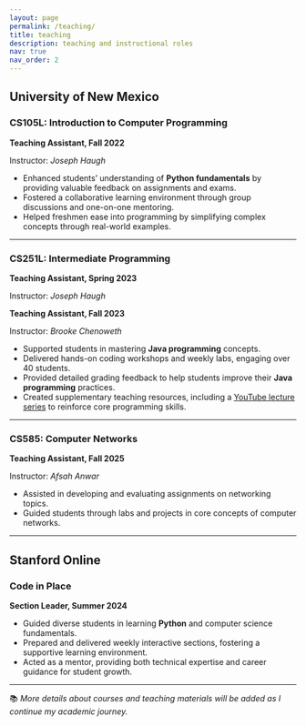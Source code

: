 ```yaml
---
layout: page
permalink: /teaching/
title: teaching
description: teaching and instructional roles
nav: true
nav_order: 2
---
```


## University of New Mexico

### CS105L: Introduction to Computer Programming

**Teaching Assistant, Fall 2022**

Instructor: _Joseph Haugh_

- Enhanced students’ understanding of **Python fundamentals** by providing valuable feedback on assignments and exams.
- Fostered a collaborative learning environment through group discussions and one-on-one mentoring.
- Helped freshmen ease into programming by simplifying complex concepts through real-world examples.

---

### CS251L: Intermediate Programming

**Teaching Assistant, Spring 2023**

Instructor: _Joseph Haugh_

**Teaching Assistant, Fall 2023**

Instructor: _Brooke Chenoweth_

- Supported students in mastering **Java programming** concepts.
- Delivered hands-on coding workshops and weekly labs, engaging over 40 students.
- Provided detailed grading feedback to help students improve their **Java programming** practices.
- Created supplementary teaching resources, including a [YouTube lecture series](https://www.youtube.com/playlist?list=PLZvGx3jASpqLR1ov522DFULkxbzQa7dNC) to reinforce core programming skills.

---

### CS585: Computer Networks

**Teaching Assistant, Fall 2025**

Instructor: _Afsah Anwar_

- Assisted in developing and evaluating assignments on networking topics.
- Guided students through labs and projects in core concepts of computer networks.

---

## Stanford Online

### Code in Place

**Section Leader, Summer 2024**

- Guided diverse students in learning **Python** and computer science fundamentals.
- Prepared and delivered weekly interactive sections, fostering a supportive learning environment.
- Acted as a mentor, providing both technical expertise and career guidance for student growth.

---

📚 _More details about courses and teaching materials will be added as I continue my academic journey._
